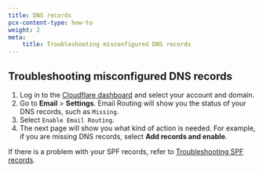 ```yaml
---
title: DNS records
pcx-content-type: how-to
weight: 2
meta:
    title: Troubleshooting misconfigured DNS records
---
```


## Troubleshooting misconfigured DNS records

1. Log in to the [Cloudflare dashboard](https://dash.cloudflare.com/) and select your account and domain.
2. Go to **Email** > **Settings**. Email Routing will show you the status of your DNS records, such as `Missing`.
3. Select `Enable Email Routing`.
4. The next page will show you what kind of action is needed. For example, if you are missing DNS records, select **Add records and enable**. 

If there is a problem with your SPF records, refer to [Troubleshooting SPF records](/email-routing/troubleshooting/spf-records/).